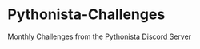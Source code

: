 # Pythonista-Challenges
Monthly Challenges from the [Pythonista Discord Server](https://discord.gg/XVScng8J6a)
